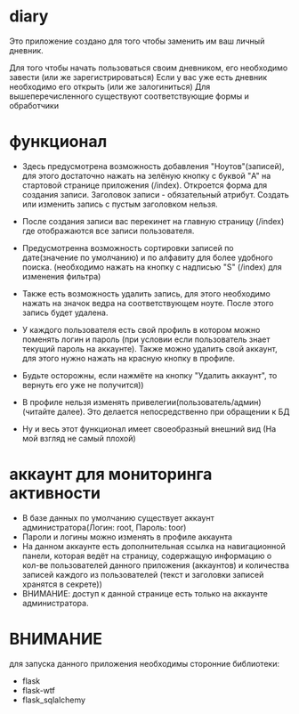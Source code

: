 # diary
Это приложение создано для того чтобы заменить им ваш личный дневник.

Для того чтобы начать пользоваться своим дневником, его необходимо завести (или же зарегистрироваться)
Если у вас уже есть дневник необходимо его открыть (или же залогиниться)
Для вышеперечисленного существуют соответствующие формы и обработчики


# функционал
- Здесь предусмотрена возможность добавления "Ноутов"(записей), для этого достаточно нажать на зелёную кнопку с буквой "A" на стартовой странице приложения (/index). Откроется форма для создания записи. Заголовок записи - обязательный атрибут. Создать или изменить запись с пустым заголовком нельзя.
- После создания записи вас перекинет на главную страницу (/index) где отображаются все записи пользователя.
- Предусмотренна возможность сортировки записей по дате(значение по умолчанию) и по алфавиту для более удобного поиска. (необходимо нажать на кнопку с надписью "S" (/index) для изменения фильтра)
- Также есть возможность удалить запись, для этого необходимо нажать на значок ведра на соответствующем ноуте. После этого запись будет удалена.

- У каждого пользователя есть свой профиль в котором можно поменять логин и пароль (при условии если пользователь знает текущий пароль на аккаунте). Также можно удалить свой аккаунт, для этого нужно нажать на красную кнопку в профиле.
- Будьте осторожны, если нажмёте на кнопку "Удалить аккаунт", то вернуть его уже не получится))
- В профиле нельзя изменять привелегии(пользователь/админ)(читайте далее). Это делается непосредственно при обращении к БД

- Ну и весь этот функционал имеет своеобразный внешний вид (На мой взгляд не самый плохой)


# аккаунт для мониторинга активности
- В базе данных по умолчанию существует аккаунт администратора(Логин: root, Пароль: toor)
- Пароли и логины можно изменять в профиле аккаунта
- На данном аккаунте есть дополнительная ссылка на навигационной панели, которая ведёт на страницу, содержащую информацию о кол-ве пользователей данного приложения (аккаунтов) и количества записей каждого из пользователей (текст и заголовки записей хранятся в секрете))
- ВНИМАНИЕ: доступ к данной странице есть только на аккаунте администратора.

# ВНИМАНИЕ
для запуска данного приложения необходимы сторонние библиотеки:
- flask
- flask-wtf
- flask_sqlalchemy
